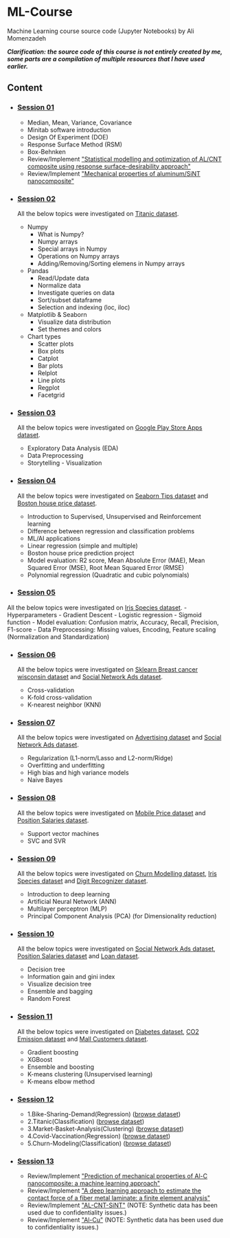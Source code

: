 # ML-Course
 Machine Learning course source code (Jupyter Notebooks) by Ali Momenzadeh

__*Clarification: the source code of this course is not entirely created by me, some parts are a compilation of multiple resources that I have used earlier.*__

## Content

- ### [Session 01](https://github.com/Mono-Learn/ML-Course/tree/main/1-Minitab-intro-and-DOE-BoxBehnken)
  - Median, Mean, Variance, Covariance
  - Minitab software introduction
  - Design Of Experiment (DOE)
  - Response Surface Method (RSM)
  - Box-Behnken
  - Review/Implement <a href="https://link.springer.com/article/10.1007/s40571-022-00484-8">"Statistical modelling and optimization of AL/CNT composite using response surface-desirability approach"</a>
  - Review/Implement <a href="https://journals.sagepub.com/doi/abs/10.1177/09544062221112798">"Mechanical properties of aluminum/SiNT
nanocomposite"</a>

- ### [Session 02](https://github.com/Mono-Learn/ML-Course/blob/main/2-Numpy-Pandas-Matplotlib-Seaborn/2.ipynb)
  All the below topics were investigated on <a href="https://www.kaggle.com/competitions/titanic/data">Titanic dataset</a>.
  - Numpy
    - What is Numpy?
    - Numpy arrays
    - Special arrays in Numpy
    - Operations on Numpy arrays
    - Adding/Removing/Sorting elemens in Numpy arrays
  - Pandas
    - Read/Update data
    - Normalize data
    - Investigate queries on data
    - Sort/subset dataframe
    - Selection and indexing (loc, iloc)
  - Matplotlib & Seaborn
    - Visualize data distribution
    - Set themes and colors
  - Chart types
    - Scatter plots
    - Box plots
    - Catplot
    - Bar plots
    - Relplot
    - Line plots
    - Regplot
    - Facetgrid
    
- ### [Session 03](https://github.com/Mono-Learn/ML-Course/tree/main/3.EDA-DataPreprocessing-Visualization-GooglePlayAppsProject/3.ipynb)
  All the below topics were investigated on <a href="https://www.kaggle.com/datasets/lava18/google-play-store-apps">Google Play Store Apps dataset</a>.
    - Exploratory Data Analysis (EDA)
    - Data Preprocessing
    - Storytelling - Visualization
    
- ### [Session 04](https://github.com/Mono-Learn/ML-Course/tree/main/4.LinearAndMultipleRegression-BostonHousePricePredictionProject/4.ipynb)
  All the below topics were investigated on <a href="https://www.kaggle.com/datasets/ranjeetjain3/seaborn-tips-dataset">Seaborn Tips dataset</a> and <a href="https://www.kaggle.com/code/shreayan98c/boston-house-price-prediction/data">Boston house price dataset</a>.
    - Introduction to Supervised, Unsupervised and Reinforcement learning
    - Difference between regression and classification problems
    - ML/AI applications
    - Linear regression (simple and multiple)
    - Boston house price prediction project
    - Model evaluation: R2 score, Mean Absolute Error (MAE), Mean Squared Error (MSE), Root Mean Squared Error (RMSE)
    - Polynomial regression (Quadratic and cubic polynomials)
    
- ### [Session 05](https://github.com/Mono-Learn/ML-Course/tree/main/5.LogisticRegression-ConfusionMatrix-DataPreprocessing/5.ipynb)
 All the below topics were investigated on <a href="https://www.kaggle.com/datasets/uciml/iris">Iris Species dataset</a>.
    - Hyperparameters
    - Gradient Descent
    - Logistic regression
    - Sigmoid function
    - Model evaluation: Confusion matrix, Accuracy, Recall, Precision, F1-score
    - Data Preprocessing: Missing values, Encoding, Feature scaling (Normalization and Standardization)
    
- ### [Session 06](https://github.com/Mono-Learn/ML-Course/tree/main/6.GridSearch-CrossValidation-KNN/6.ipynb)
  All the below topics were investigated on <a href="https://scikit-learn.org/stable/modules/generated/sklearn.datasets.load_breast_cancer.html">Sklearn Breast cancer wisconsin dataset</a> and <a href="https://www.kaggle.com/datasets/rakeshrau/social-network-ads">Social Network Ads dataset</a>.
    - Cross-validation
    - K-fold cross-validation
    - K-nearest neighbor (KNN)
    
- ### [Session 07](https://github.com/Mono-Learn/ML-Course/tree/main/7.Regularization-Ridge-Lasso-NaiveBayes/7.ipynb)
  All the below topics were investigated on <a href="https://www.kaggle.com/datasets/ashydv/advertising-dataset">Advertising dataset</a> and <a href="https://www.kaggle.com/datasets/rakeshrau/social-network-ads">Social Network Ads dataset</a>.
    - Regularization (L1-norm/Lasso and L2-norm/Ridge)
    - Overfitting and underfitting
    - High bias and high variance models
    - Naive Bayes

- ### [Session 08](https://github.com/Mono-Learn/ML-Course/tree/main/8.SVM-SVC-SVR/8.ipynb)
  All the below topics were investigated on <a href="https://www.kaggle.com/datasets/iabhishekofficial/mobile-price-classification">Mobile Price dataset</a> and <a href="https://www.kaggle.com/datasets/akram24/position-salaries">Position Salaries dataset</a>.
    - Support vector machines
    - SVC and SVR

- ### [Session 09](https://github.com/Mono-Learn/ML-Course/tree/main/9.ANN-PCA-MLP/9.ipynb)
  All the below topics were investigated on <a href="https://www.kaggle.com/datasets/shrutimechlearn/churn-modelling">Churn Modelling dataset</a>, <a href="https://www.kaggle.com/datasets/uciml/iris">Iris Species dataset</a> and <a href="https://www.kaggle.com/competitions/digit-recognizer/data">Digit Recognizer dataset</a>.
    - Introduction to deep learning
    - Artificial Neural Network (ANN)
    - Multilayer perceptron (MLP)
    - Principal Component Analysis (PCA) (for Dimensionality reduction)
   
- ### [Session 10](https://github.com/Mono-Learn/ML-Course/tree/main/10.DecisionTree-RandomForest/10.ipynb)
  All the below topics were investigated on <a href="https://www.kaggle.com/datasets/rakeshrau/social-network-ads">Social Network Ads dataset</a>, <a href="https://www.kaggle.com/datasets/akram24/position-salaries">Position Salaries dataset</a> and <a href="https://www.kaggle.com/datasets/burak3ergun/loan-data-set">Loan dataset</a>.
    - Decision tree
    - Information gain and gini index
    - Visualize decision tree
    - Ensemble and bagging
    - Random Forest
    
- ### [Session 11](https://github.com/Mono-Learn/ML-Course/tree/main/11.XGBoost-KMeans/11.ipynb)
  All the below topics were investigated on <a href="https://www.kaggle.com/datasets/mathchi/diabetes-data-set">Diabetes dataset</a>, <a href="https://www.kaggle.com/code/vijaikm/co2-emission-forecast-with-python-seasonal-arima/data">CO2 Emission dataset</a> and <a href="https://www.kaggle.com/datasets/shwetabh123/mall-customers">Mall Customers dataset</a>.
    - Gradient boosting
    - XGBoost
    - Ensemble and boosting
    - K-means clustering (Unsupervised learning)
    - K-means elbow method
    
- ### [Session 12](https://github.com/Mono-Learn/ML-Course/tree/main/12.Projects)
    - 1.Bike-Sharing-Demand(Regression) (<a href="https://www.kaggle.com/competitions/bike-sharing-demand/data">browse dataset</a>)
    - 2.Titanic(Classification) (<a href="https://www.kaggle.com/competitions/titanic/data">browse dataset</a>)
    - 3.Market-Basket-Analysis(Clustering) (<a href="https://www.kaggle.com/datasets/shwetabh123/mall-customers">browse dataset</a>)
    - 4.Covid-Vaccination(Regression) (<a href="https://www.kaggle.com/datasets/gpreda/covid-world-vaccination-progress">browse dataset</a>)
    - 5.Churn-Modeling(Classification) (<a href="https://www.kaggle.com/datasets/shrutimechlearn/churn-modelling">browse dataset</a>)
    
- ### [Session 13](https://github.com/Mono-Learn/ML-Course/tree/main/13.Essays)
    - Review/Implement <a href="">"Prediction of mechanical properties of Al-C nanocomposite: a machine learning approach"</a>
    - Review/Implement <a href="">"A deep learning approach to estimate the contact force of a fiber metal laminate: a finite element analysis"</a>
    - Review/Implement <a href="">"AL-CNT-SiNT"</a> (NOTE: Synthetic data has been used due to confidentiality issues.)
    - Review/Implement <a href="">"Al-Cu"</a> (NOTE: Synthetic data has been used due to confidentiality issues.)
